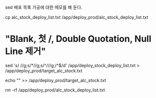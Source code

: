 sed 배포 목록 가공에 대한 메모를 해 둔다.

cp alc_stock_deploy_list.txt /app/deploy_prod/alc_stock_deploy_list.txt

# "Blank, 첫 /, Double Quotation, Null Line 제거" 
sed 's/ //g;s/*//g;s/^\///g;/^$/d' /app/deploy_stock_deploy_list.txt > /app/deploy_prod/target_alc_stock.txt

echo "" >> /app/deploy_prod/target_alc_stock.txt

rm -rf /app/deploy_prod/alc_stock_deploy_list.txt

